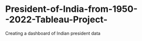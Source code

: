 # President-of-India-from-1950--2022-Tableau-Project-
Creating a dashboard of Indian president data 
